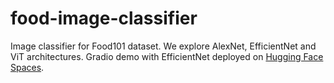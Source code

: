 # food-image-classifier
Image classifier for Food101 dataset. We explore AlexNet, EfficientNet and ViT architectures. Gradio demo with EfficientNet deployed on [Hugging Face Spaces](https://huggingface.co/spaces/TensorCruncher/foodImageClassifier).